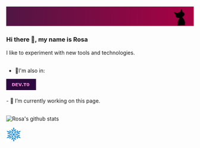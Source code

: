 ![](https://github.com/rsh456/rsh456/blob/master/bitmap2.png)

### Hi there 👋, my name is Rosa
I like to experiment with new tools and technologies.
 <br />
 <br />
- 🌴I'm also in:
<a href="https://dev.to/rsh456"> 
  <img src="https://github.com/rsh456/rsh456/blob/master/icon_dev.jpg" width="80" height="30"> 
</a> 
<br />
 <br />
- 🔭 I’m currently working on this page. 
 <br />
 <br />

![Rosa's github stats](https://github-readme-stats.vercel.app/api?username=rsh456&show_icons=true&theme=synthwave)


<a href='https://archiveprogram.github.com/'><img src='https://raw.githubusercontent.com/acervenky/animated-github-badges/master/assets/acbadge.gif' width='40' height='40'></a> 

<!--
**rsh456/rsh456** is a ✨ _special_ ✨ repository because its `README.md` (this file) appears on your GitHub profile.




Here are some ideas to get you started:
- 🌱 I’m currently learning ...
- 👯 I’m looking to collaborate on ...
- 🤔 I’m looking for help with ...
- 💬 Ask me about ...
- 📫 How to reach me: ...
- 😄 Pronouns: ...
- ⚡ Fun fact: ...
-->
